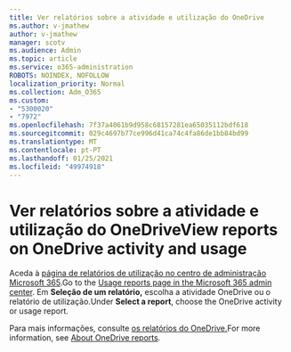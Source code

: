 ```yaml
---
title: Ver relatórios sobre a atividade e utilização do OneDrive
ms.author: v-jmathew
author: v-jmathew
manager: scotv
ms.audience: Admin
ms.topic: article
ms.service: o365-administration
ROBOTS: NOINDEX, NOFOLLOW
localization_priority: Normal
ms.collection: Adm_O365
ms.custom:
- "5300020"
- "7972"
ms.openlocfilehash: 7f37a4061b9d958c68157281ea65035112bdf618
ms.sourcegitcommit: 029c4697b77ce996d41ca74c4fa86de1bb84bd99
ms.translationtype: MT
ms.contentlocale: pt-PT
ms.lasthandoff: 01/25/2021
ms.locfileid: "49974918"
---
```

# <a name="view-reports-on-onedrive-activity-and-usage"></a><span data-ttu-id="5651a-102">Ver relatórios sobre a atividade e utilização do OneDrive</span><span class="sxs-lookup"><span data-stu-id="5651a-102">View reports on OneDrive activity and usage</span></span>

<span data-ttu-id="5651a-103">Aceda à [página de relatórios de utilização no centro de administração Microsoft 365](https://admin.microsoft.com/AdminPortal/Home).</span><span class="sxs-lookup"><span data-stu-id="5651a-103">Go to the [Usage reports page in the Microsoft 365 admin center](https://admin.microsoft.com/AdminPortal/Home).</span></span> <span data-ttu-id="5651a-104">Em **Seleção de um relatório,** escolha a atividade OneDrive ou o relatório de utilização.</span><span class="sxs-lookup"><span data-stu-id="5651a-104">Under **Select a report**, choose the OneDrive activity or usage report.</span></span>

<span data-ttu-id="5651a-105">Para mais informações, consulte [os relatórios do OneDrive.](https://go.microsoft.com/fwlink/?linkid=875239)</span><span class="sxs-lookup"><span data-stu-id="5651a-105">For more information, see [About OneDrive reports](https://go.microsoft.com/fwlink/?linkid=875239).</span></span>
